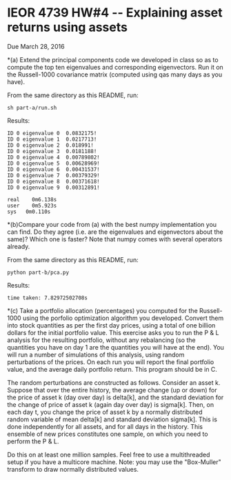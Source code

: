# IEOR 4739 HW#4 -- Explaining asset returns using assets

Due March 28, 2016

*(a) Extend the principal components code we developed in class so as to compute the top ten eigenvalues and corresponding eigenvectors. Run it on the Russell-1000 covariance matrix (computed using qas many days as you have). 

From the same directory as this README, run:
```
sh part-a/run.sh
```

Results:

```
ID 0 eigenvalue 0  0.0832175!
ID 0 eigenvalue 1  0.0217713!
ID 0 eigenvalue 2  0.018991!
ID 0 eigenvalue 3  0.0181188!
ID 0 eigenvalue 4  0.00789802!
ID 0 eigenvalue 5  0.00628969!
ID 0 eigenvalue 6  0.00431537!
ID 0 eigenvalue 7  0.00379329!
ID 0 eigenvalue 8  0.00371618!
ID 0 eigenvalue 9  0.00312891!

real	0m6.138s
user	0m5.923s
sys	  0m0.110s
```

*(b)Compare your code from (a) with the best numpy implementation you can find. Do they agree (i.e. are the eigenvalues and eigenvectors about the same)? Which one is faster? Note that numpy comes with several operators already. 

From the same directory as this README, run:
```
python part-b/pca.py
```

Results:

```
time taken: 7.82972502708s
```
*(c) Take a portfolio allocation (percentages) you computed for the Russell-1000 using the porfolio optimization algorithm you developed. Convert them into stock quantities as per the first day prices, using a total of one billion dollars for the initial portfolio value. This exercise asks you to run the P & L analysis for the resulting portfolio, without any rebalancing (so the quantities you have on day 1 are the quantities you will have at the end). You will run a number of simulations of this analysis, using random perturbations of the prices. On each run you will report the final portfolio value, and the average daily portfolio return. This program should be in C.

The random perturbations are constructed as follows. Consider an asset k. Suppose that over the entire history, the average change (up or down) for the price of asset k (day over day) is delta[k], and the standard deviation for the change of price of asset k (again day over day) is sigma[k]. Then, on each day t, you change the price of asset k by a normally distributed random variable of mean delta[k] and standard deviation sigma[k]. This is done independently for all assets, and for all days in the history. This ensemble of new prices constitutes one sample, on which you need to perform the P & L. 

Do this on at least one million samples. Feel free to use a multithreaded setup if you have a multicore machine. 
Note: you may use the "Box-Muller" transform to draw normally distributed values. 


